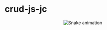# crud-js-jc

<div align="center">

  ![Snake animation](https://s12.aconvert.com/convert/p3r68-cdx67/auoct-nn5tw.gif)
  
</div> 
